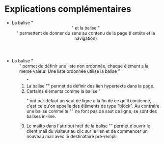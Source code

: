 # Explications complémentaires
* La balise "<header>" et la balise "<nav>" permettent de donner du sens au contenu de la page (l'entête et la navigation)
* La balise "<ul>" permet de définir une liste non ordonnée, chaque élément a la meme valeur. Une liste ordonnée utilise la balise "<ol>"
* La balise "<a>" permet de définir des lien hypertexte dans la page.
* Certains éléments comme la balise "<p>" ont par défaut un saut de ligne a la fin de ce qu'il contienne, c'est ce qu'on appelle des éléments de type "block". Au contraire une balise comme le "<a>" ne font pas de saut de ligne, se sont des balises in-line. 
* Le mailto dans l'attribut href de la balise "<a>" permet d'ouvrir le client mail du visiteur au clic sur le lien et de commencer un nouveau mail avec le destinataire pré-rempli.
